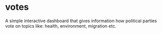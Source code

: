 # votes
A simple interactive dashboard that gives information how political parties vote on topics like: health, environment, migration etc.
